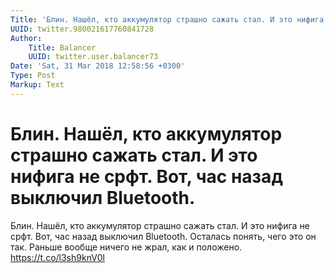 ```yaml
---
Title: 'Блин. Нашёл, кто аккумулятор страшно сажать стал. И это нифига не срфт. Вот, час назад выключил Bluetooth.'
UUID: twitter.980021617760841728
Author:
    Title: Balancer
    UUID: twitter.user.balancer73
Date: 'Sat, 31 Mar 2018 12:58:56 +0300'
Type: Post
Markup: Text
---
```


# Блин. Нашёл, кто аккумулятор страшно сажать стал. И это нифига не срфт. Вот, час назад выключил Bluetooth.

Блин. Нашёл, кто аккумулятор страшно сажать стал. И это
нифига не срфт. Вот, час назад выключил Bluetooth. Осталась
понять, чего это он так. Раньше вообще ничего не жрал, как и
положено. https://t.co/l3sh9knV0l